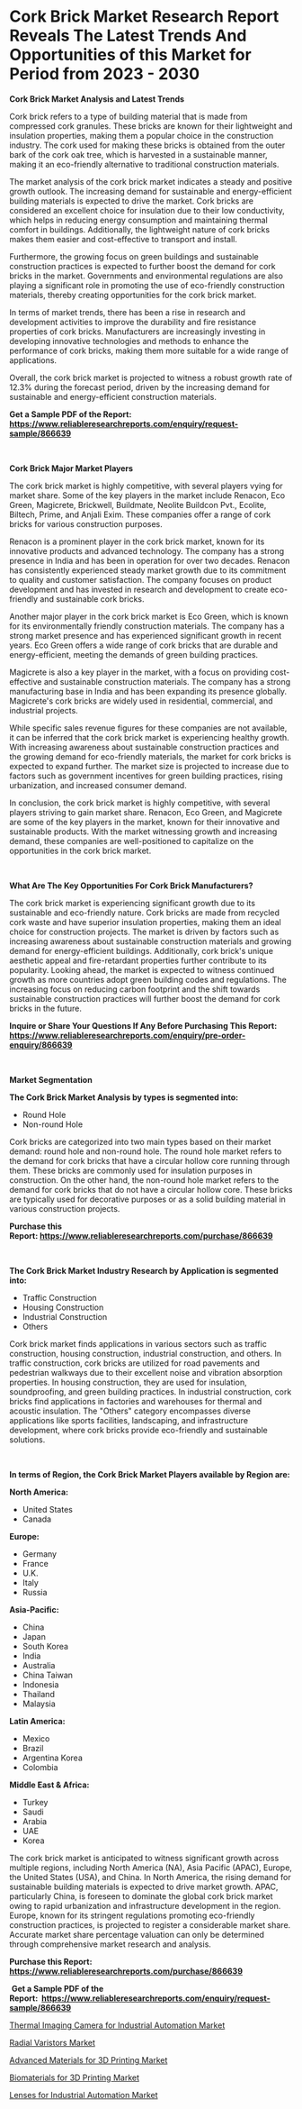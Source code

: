 <p><h1>Cork Brick Market Research Report Reveals The Latest Trends And Opportunities of this Market for Period from 2023 - 2030</h1></p><p><strong>Cork Brick Market Analysis and Latest Trends</strong></p>
<p><p>Cork brick refers to a type of building material that is made from compressed cork granules. These bricks are known for their lightweight and insulation properties, making them a popular choice in the construction industry. The cork used for making these bricks is obtained from the outer bark of the cork oak tree, which is harvested in a sustainable manner, making it an eco-friendly alternative to traditional construction materials.</p><p>The market analysis of the cork brick market indicates a steady and positive growth outlook. The increasing demand for sustainable and energy-efficient building materials is expected to drive the market. Cork bricks are considered an excellent choice for insulation due to their low conductivity, which helps in reducing energy consumption and maintaining thermal comfort in buildings. Additionally, the lightweight nature of cork bricks makes them easier and cost-effective to transport and install.</p><p>Furthermore, the growing focus on green buildings and sustainable construction practices is expected to further boost the demand for cork bricks in the market. Governments and environmental regulations are also playing a significant role in promoting the use of eco-friendly construction materials, thereby creating opportunities for the cork brick market.</p><p>In terms of market trends, there has been a rise in research and development activities to improve the durability and fire resistance properties of cork bricks. Manufacturers are increasingly investing in developing innovative technologies and methods to enhance the performance of cork bricks, making them more suitable for a wide range of applications.</p><p>Overall, the cork brick market is projected to witness a robust growth rate of 12.3% during the forecast period, driven by the increasing demand for sustainable and energy-efficient construction materials.</p></p>
<p><strong>Get a Sample PDF of the Report:&nbsp; <a href="https://www.reliableresearchreports.com/enquiry/request-sample/866639">https://www.reliableresearchreports.com/enquiry/request-sample/866639</a></strong></p>
<p>&nbsp;</p>
<p><strong>Cork Brick Major Market Players</strong></p>
<p><p>The cork brick market is highly competitive, with several players vying for market share. Some of the key players in the market include Renacon, Eco Green, Magicrete, Brickwell, Buildmate, Neolite Buildcon Pvt., Ecolite, Biltech, Prime, and Anjali Exim. These companies offer a range of cork bricks for various construction purposes.</p><p>Renacon is a prominent player in the cork brick market, known for its innovative products and advanced technology. The company has a strong presence in India and has been in operation for over two decades. Renacon has consistently experienced steady market growth due to its commitment to quality and customer satisfaction. The company focuses on product development and has invested in research and development to create eco-friendly and sustainable cork bricks.</p><p>Another major player in the cork brick market is Eco Green, which is known for its environmentally friendly construction materials. The company has a strong market presence and has experienced significant growth in recent years. Eco Green offers a wide range of cork bricks that are durable and energy-efficient, meeting the demands of green building practices.</p><p>Magicrete is also a key player in the market, with a focus on providing cost-effective and sustainable construction materials. The company has a strong manufacturing base in India and has been expanding its presence globally. Magicrete's cork bricks are widely used in residential, commercial, and industrial projects.</p><p>While specific sales revenue figures for these companies are not available, it can be inferred that the cork brick market is experiencing healthy growth. With increasing awareness about sustainable construction practices and the growing demand for eco-friendly materials, the market for cork bricks is expected to expand further. The market size is projected to increase due to factors such as government incentives for green building practices, rising urbanization, and increased consumer demand.</p><p>In conclusion, the cork brick market is highly competitive, with several players striving to gain market share. Renacon, Eco Green, and Magicrete are some of the key players in the market, known for their innovative and sustainable products. With the market witnessing growth and increasing demand, these companies are well-positioned to capitalize on the opportunities in the cork brick market.</p></p>
<p>&nbsp;</p>
<p><strong>What Are The Key Opportunities For Cork Brick Manufacturers?</strong></p>
<p><p>The cork brick market is experiencing significant growth due to its sustainable and eco-friendly nature. Cork bricks are made from recycled cork waste and have superior insulation properties, making them an ideal choice for construction projects. The market is driven by factors such as increasing awareness about sustainable construction materials and growing demand for energy-efficient buildings. Additionally, cork brick's unique aesthetic appeal and fire-retardant properties further contribute to its popularity. Looking ahead, the market is expected to witness continued growth as more countries adopt green building codes and regulations. The increasing focus on reducing carbon footprint and the shift towards sustainable construction practices will further boost the demand for cork bricks in the future.</p></p>
<p><strong>Inquire or Share Your Questions If Any Before Purchasing This Report: <a href="https://www.reliableresearchreports.com/enquiry/pre-order-enquiry/866639">https://www.reliableresearchreports.com/enquiry/pre-order-enquiry/866639</a></strong></p>
<p>&nbsp;</p>
<p><strong>Market Segmentation</strong></p>
<p><strong>The Cork Brick Market Analysis by types is segmented into:</strong></p>
<p><ul><li>Round Hole</li><li>Non-round Hole</li></ul></p>
<p><p>Cork bricks are categorized into two main types based on their market demand: round hole and non-round hole. The round hole market refers to the demand for cork bricks that have a circular hollow core running through them. These bricks are commonly used for insulation purposes in construction. On the other hand, the non-round hole market refers to the demand for cork bricks that do not have a circular hollow core. These bricks are typically used for decorative purposes or as a solid building material in various construction projects.</p></p>
<p><strong>Purchase this Report:&nbsp;<a href="https://www.reliableresearchreports.com/purchase/866639">https://www.reliableresearchreports.com/purchase/866639</a></strong></p>
<p>&nbsp;</p>
<p><strong>The Cork Brick Market Industry Research by Application is segmented into:</strong></p>
<p><ul><li>Traffic Construction</li><li>Housing Construction</li><li>Industrial Construction</li><li>Others</li></ul></p>
<p><p>Cork brick market finds applications in various sectors such as traffic construction, housing construction, industrial construction, and others. In traffic construction, cork bricks are utilized for road pavements and pedestrian walkways due to their excellent noise and vibration absorption properties. In housing construction, they are used for insulation, soundproofing, and green building practices. In industrial construction, cork bricks find applications in factories and warehouses for thermal and acoustic insulation. The "Others" category encompasses diverse applications like sports facilities, landscaping, and infrastructure development, where cork bricks provide eco-friendly and sustainable solutions.</p></p>
<p>&nbsp;</p>
<p><strong>In terms of Region, the Cork Brick Market Players available by Region are:</strong></p>
<p>
    <p> <strong> North America: </strong>
        <ul>
            <li>United States</li>
            <li>Canada</li>
        </ul>
        </p> 
    <p> <strong> Europe: </strong>
        <ul>
            <li>Germany</li>
            <li>France</li>
            <li>U.K.</li>
            <li>Italy</li>
            <li>Russia</li>
        </ul>
        </p> 
    <p> <strong> Asia-Pacific: </strong>
        <ul>
            <li>China</li>
            <li>Japan</li>
            <li>South Korea</li>
            <li>India</li>
            <li>Australia</li>
            <li>China Taiwan</li>
            <li>Indonesia</li>
            <li>Thailand</li>
            <li>Malaysia</li>
        </ul>
        </p> 
    <p> <strong> Latin America: </strong>
        <ul>
            <li>Mexico</li>
            <li>Brazil</li>
            <li>Argentina Korea</li>
            <li>Colombia</li>
        </ul>
        </p> 
    <p> <strong> Middle East & Africa: </strong>
        <ul>
            <li>Turkey</li>
            <li>Saudi</li>
            <li>Arabia</li>
            <li>UAE</li>
            <li>Korea</li>
        </ul>
    </p>
    </p>
<p><p>The cork brick market is anticipated to witness significant growth across multiple regions, including North America (NA), Asia Pacific (APAC), Europe, the United States (USA), and China. In North America, the rising demand for sustainable building materials is expected to drive market growth. APAC, particularly China, is foreseen to dominate the global cork brick market owing to rapid urbanization and infrastructure development in the region. Europe, known for its stringent regulations promoting eco-friendly construction practices, is projected to register a considerable market share. Accurate market share percentage valuation can only be determined through comprehensive market research and analysis.</p></p>
<p><strong>Purchase this Report: <a href="https://www.reliableresearchreports.com/purchase/866639">https://www.reliableresearchreports.com/purchase/866639</a></strong></p>
<p>&nbsp;<strong>Get a Sample PDF of the Report:&nbsp;&nbsp;<a href="https://www.reliableresearchreports.com/enquiry/request-sample/866639">https://www.reliableresearchreports.com/enquiry/request-sample/866639</a></strong></p>
<p><strong></strong></p>
<p><p><a href="https://medium.com/@pinkierau1998/thermal-imaging-camera-for-industrial-automation-market-trends-and-market-analysis-forecasted-for-381f18498af9">Thermal Imaging Camera for Industrial Automation Market</a></p><p><a href="https://medium.com/@lincolnfeil/radial-varistors-market-trends-forecast-and-competitive-analysis-to-2030-27584d1f39c3">Radial Varistors Market</a></p><p><a href="https://github.com/Chiragrp22/Market-Research-Report-List-1/blob/main/advanced-materials-for-3d-printing-market.md">Advanced Materials for 3D Printing Market</a></p><p><a href="https://github.com/Chiragrp23/Market-Research-Report-List-1/blob/main/biomaterials-for-3d-printing-market.md">Biomaterials for 3D Printing Market</a></p><p><a href="https://medium.com/@barttrantow2023/lenses-for-industrial-automation-market-size-cagr-trends-2024-2030-a32d48d194ac">Lenses for Industrial Automation Market</a></p></p>